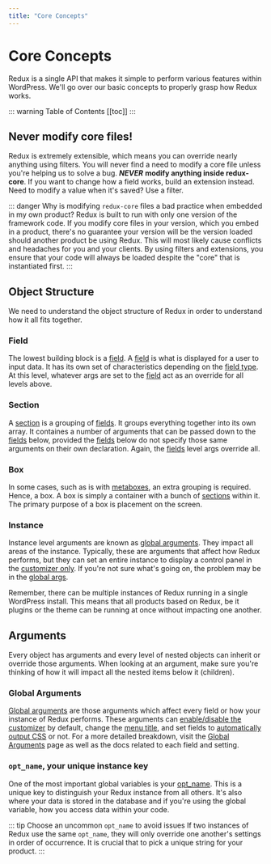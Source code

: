 ```yaml
---
title: "Core Concepts" 
---
```


# Core Concepts
Redux is a single API that makes it simple to perform various features within WordPress. We'll go over our basic concepts 
to properly grasp how Redux works.

::: warning Table of Contents
[[toc]]
:::

## Never modify core files!
Redux is extremely extensible, which means you can override nearly anything using filters. You will never find a need to modify a core file unless you're helping us to solve a bug. 	__***NEVER***__ **modify anything inside redux-core**. If you want to change how a field works, build an extension instead.  Need to modify a value when it's saved? Use a filter.

::: danger Why is modifying `redux-core` files a bad practice when embedded in my own product?
Redux is built to run with only one version of the framework code. If you modify core files in your version, which you 
embed in a product, there's no guarantee your version will be the version loaded should another product be using Redux. 
This will most likely cause conflicts and headaches for you and your clients. By using filters and extensions, you ensure that your code will always be loaded despite the "core" that is instantiated first.
:::

## Object Structure
We need to understand the object structure of Redux in order to understand how it all fits together.

### Field
The lowest building block is a [field](../../configuration/objects/field.md). A [field](../../configuration/objects/field.md) is what is displayed for a user to input data. It has its own set of characteristics depending on the [field type](../../core-fields). At this level, whatever args are set to the [field](../../configuration/objects/field.md) act as an override for all levels above.

### Section
A [section](../../configuration/objects/section.md) is a grouping of [fields](../../configuration/objects/field.md). It groups everything together into its own array. It containes a number of arguments that can be passed down to the [fields](../../configuration/objects/field.md) below, provided the [fields](../../configuration/objects/field.md) below do not specify those same arguments on their own declaration. Again, the [fields](../../configuration/objects/field.md) level args override all.

### Box
In some cases, such as is with [metaboxes](../../core-extensions/metaboxes-lite.md), an extra grouping is required. Hence, a box. A box is simply a container with a bunch of [sections](../../configuration/objects/section.md) within it. The primary purpose of a box is placement on the screen.

### Instance
Instance level arguments are known as [global arguments](../../configuration/global_arguments.md). They impact all areas of 
the instance. Typically, these are arguments that affect how Redux performs, but they can set an entire instance to display
a control panel in the [customizer only](../../configuration/global_arguments.md#customizer-only). If you're not sure what's
going on, the problem may be in the [global args](../../configuration/global_arguments.md).

Remember, there can be multiple instances of Redux running in a single WordPress install. This means that all products based on Redux, be it plugins or the theme can be running at once without impacting one another.

## Arguments
Every object has arguments and every level of nested objects can inherit or override those arguments. When looking at an 
argument, make sure you're thinking of how it will impact all the nested items below it (children).

### Global Arguments
[Global arguments](../../configuration/global_arguments.md) are those arguments which affect every field or how your 
instance of Redux performs. These arguments can [enable/disable the customizer](../../configuration/global_arguments.md#customizer-only) 
by default, change the [menu title](../../configuration/global_arguments.md#menu-title), and set 
fields to [automatically output CSS](../../configuration/global_arguments.md#output) or not. For a more detailed breakdown, 
visit the [Global Arguments](../../configuration/global_arguments.md) page as well as the docs related to each field and setting.

### `opt_name`, your unique instance key
One of the most important global variables is your [opt_name](../../configuration/global_arguments.md#opt-name). This is a 
unique key to distinguish your Redux instance from all others. It's also where your data is stored in the database and 
if you're using the global variable, how you access data within your code.

::: tip Choose an uncommon `opt_name` to avoid issues
If two instances of Redux use the same `opt_name`, they will only override one another's settings in order of occurrence. 
It is crucial that to pick a unique string for your product.
:::
